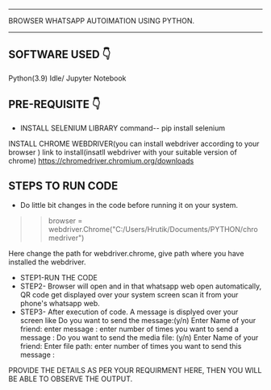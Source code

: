 *********************************************
BROWSER WHATSAPP AUTOIMATION USING PYTHON.
********************************************* 

## SOFTWARE USED 👇
Python(3.9) Idle/ Jupyter Notebook

## PRE-REQUISITE 👇
* INSTALL SELENIUM LIBRARY
command-- pip install selenium

INSTALL CHROME WEBDRIVER(you can install webdriver according to your browser )
link to install(insatll webdriver with your suitable version of chrome)
https://chromedriver.chromium.org/downloads

## STEPS TO RUN CODE
* Do little bit changes in the code before running it on your system.
>>browser = webdriver.Chrome("C:/Users/Hrutik/Documents/PYTHON/chromedriver")

Here change the path for webdriver.chrome, give path where you have installed the webdriver.

* STEP1-RUN THE CODE
* STEP2- Browser will open and in that whatsapp web open automatically, QR code get displayed over your system screen scan it from your phone's whatsapp web.
* STEP3- After execution of code. A message is displyed over your screen like 
Do you want to send the message:(y/n) 
Enter Name of your friend:
enter message : 
enter number of times you want to send a message : 
Do you want to send the media file: (y/n) 
Enter Name of your friend: 
Enter file path: 
enter number of times you want to send this message : 

PROVIDE THE DETAILS AS PER YOUR REQUIRMENT HERE, THEN YOU WILL BE ABLE TO OBSERVE THE OUTPUT.



